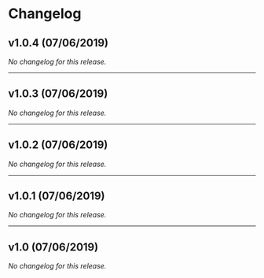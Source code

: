 # Changelog

## v1.0.4 (07/06/2019)
*No changelog for this release.*

---

## v1.0.3 (07/06/2019)
*No changelog for this release.*

---

## v1.0.2 (07/06/2019)
*No changelog for this release.*

---

## v1.0.1 (07/06/2019)
*No changelog for this release.*

---

## v1.0 (07/06/2019)
*No changelog for this release.*
